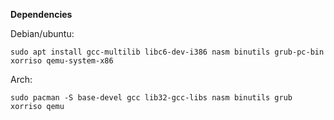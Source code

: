**Dependencies**

Debian/ubuntu:

```sudo apt install gcc-multilib libc6-dev-i386 nasm binutils grub-pc-bin xorriso qemu-system-x86```

Arch:

```sudo pacman -S base-devel gcc lib32-gcc-libs nasm binutils grub xorriso qemu```
